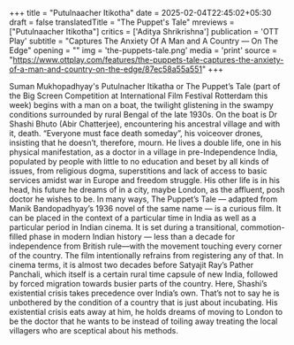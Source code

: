 +++
title = "Putulnaacher Itikotha"
date = 2025-02-04T22:45:02+05:30
draft = false
translatedTitle = "The Puppet's Tale"
mreviews = ["Putulnaacher Itikotha"]
critics = ['Aditya Shrikrishna']
publication = 'OTT Play'
subtitle = "Captures The Anxiety Of A Man and A Country — On The Edge"
opening = ""
img = 'the-puppets-tale.png'
media = 'print'
source = "https://www.ottplay.com/features/the-puppets-tale-captures-the-anxiety-of-a-man-and-country-on-the-edge/87ec58a55a551"
+++

Suman Mukhopadhyay's Putulnacher Itikatha or The Puppet’s Tale (part of the Big Screen Competition at International Film Festival Rotterdam this week) begins with a man on a boat, the twilight glistening in the swampy conditions surrounded by rural Bengal of the late 1930s. On the boat is Dr Shashi Bhuto (Abir Chatterjee), encountering his ancestral village and with it, death. “Everyone must face death someday”, his voiceover drones, insisting that he doesn’t, therefore, mourn. He lives a double life, one in his physical manifestation, as a doctor in a village in pre-Independence India, populated by people with little to no education and beset by all kinds of issues, from religious dogma, superstitions and lack of access to basic services amidst war in Europe and freedom struggle. His other life is in his head, his future he dreams of in a city, maybe London, as the affluent, posh doctor he wishes to be. In many ways, The Puppet’s Tale — adapted from Manik Bandopadhyay’s 1936 novel of the same name — is a curious film. It can be placed in the context of a particular time in India as well as a particular period in Indian cinema. It is set during a transitional, commotion-filled phase in modern Indian history — less than a decade for independence from British rule—with the movement touching every corner of the country. The film intentionally refrains from registering any of that. In cinema terms, it is almost two decades before Satyajit Ray’s Pather Panchali, which itself is a certain rural time capsule of new India, followed by forced migration towards busier parts of the country. Here, Shashi’s existential crisis takes precedence over India’s own. That’s not to say he is unbothered by the condition of a country that is just about incubating. His existential crisis eats away at him, he holds dreams of moving to London to be the doctor that he wants to be instead of toiling away treating the local villagers who are sceptical about his methods.
